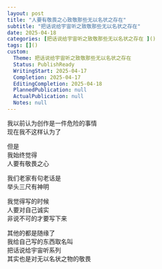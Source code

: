 ```yaml
---  
layout: post  
title: "人要有敬畏之心致敬那些无以名状之存在"  
subtitle: "把话说给宇宙听之致敬那些无以名状之存在"  
date: 2025-04-18  
categories: [把话说给宇宙听之致敬那些无以名状之存在 ]()  
tags: []()  
custom:  
  Theme: 把话说给宇宙听之致敬那些无以名状之存在  
  Status: PublishReady  
  WritingStart: 2025-04-17  
  Completion: 2025-04-17  
  EditingCompletion: 2025-04-18  
  PlannedPublication: null  
  ActualPublication: null  
  Notes: null  
---    
```

    
我以前认为创作是一件危险的事情    
现在我不这样认为了    
    
但是    
我始终觉得    
人要有敬畏之心    
    
我们老家有句老话是    
举头三尺有神明    
    
我觉得写的时候    
人要对自己诚实    
非说不可的才要写下来    
    
其他的都是随缘了    
我给自己写的东西取名叫    
把话说给宇宙听系列    
其实也是对无以名状之物的敬畏    
   
  